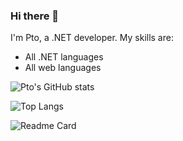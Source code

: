 ### Hi there 👋
I'm Pto, a .NET developer. My skills are:
- All .NET languages
- All web languages

![Pto's GitHub stats](https://github-readme-stats.vercel.app/api?username=pto-buon&show_icons=true)

![Top Langs](https://github-readme-stats.vercel.app/api/top-langs/?username=pto-buon&layout=compact)

![Readme Card](https://github-readme-stats.vercel.app/api/pin/?username=pto-buon&repo=BootNet)
<!--
**pto-buon/pto-buon** is a ✨ _special_ ✨ repository because its `README.md` (this file) appears on your GitHub profile.

Here are some ideas to get you started:

- 🔭 I’m currently working on ...
- 🌱 I’m currently learning ...
- 👯 I’m looking to collaborate on ...
- 🤔 I’m looking for help with ...
- 💬 Ask me about ...
- 📫 How to reach me: ...
- 😄 Pronouns: ...
- ⚡ Fun fact: ...
-->
